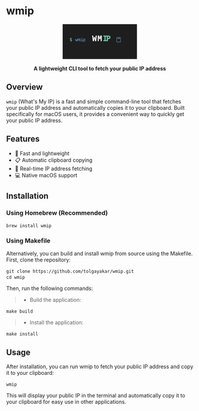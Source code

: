 # wmip

<div align="center">
  <img src="assets/wmip-logo.png" alt="wmip logo" width="200">
  <p><strong>A lightweight CLI tool to fetch your public IP address</strong></p>
</div>

## Overview

`wmip` (What's My IP) is a fast and simple command-line tool that fetches your public IP address and automatically copies it to your clipboard. Built specifically for macOS users, it provides a convenient way to quickly get your public IP address.

## Features

- 🚀 Fast and lightweight
- 📋 Automatic clipboard copying
- 🔄 Real-time IP address fetching
- 💻 Native macOS support

## Installation

### Using Homebrew (Recommended)
```
brew install wmip
```
### Using Makefile

Alternatively, you can build and install wmip from source using the Makefile. First, clone the repository:

```
git clone https://github.com/tolgayakar/wmip.git
cd wmip
```

Then, run the following commands:


> - Build the application:
```
make build
```
> - Install the application:
```
make install

```
## Usage

After installation, you can run wmip to fetch your public IP address and copy it to your clipboard:
```
wmip
```
This will display your public IP in the terminal and automatically copy it to your clipboard for easy use in other applications.

